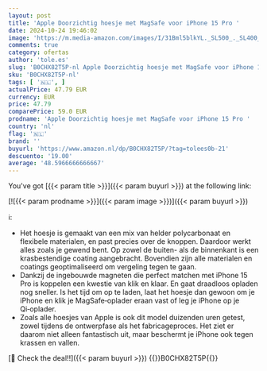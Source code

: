 ```yaml
---
layout: post
title: 'Apple Doorzichtig hoesje met MagSafe voor iPhone 15 Pro '
date: 2024-10-24 19:46:02
image: 'https://m.media-amazon.com/images/I/31Bml5blkYL._SL500_._SL400_.jpg'
comments: true
category: ofertas
author: 'tole.es'
slug: 'B0CHX82T5P-nl Apple Doorzichtig hoesje met MagSafe voor iPhone 15 Pro'
sku: 'B0CHX82T5P-nl'
tags: [ '🇳🇱', ]
actualPrice: 47.79 EUR
currency: EUR
price: 47.79
comparePrice: 59.0 EUR
prodname: 'Apple Doorzichtig hoesje met MagSafe voor iPhone 15 Pro '
country: 'nl'
flag: '🇳🇱'
brand: ''
buyurl: 'https://www.amazon.nl/dp/B0CHX82T5P/?tag=tolees0b-21'
descuento: '19.00'
average: '48.5966666666667'
---
```


You've got [{{< param title >}}]({{< param buyurl >}}) at the following link:

[![{{< param prodname >}}]({{< param image >}})]({{< param buyurl >}})

ℹ️:

- Het hoesje is gemaakt van een mix van helder polycarbonaat en flexibele materialen, en past precies over de knoppen. Daardoor werkt alles zoals je gewend bent. Op zowel de buiten- als de binnenkant is een krasbestendige coating aangebracht. Bovendien zijn alle materialen en coatings geoptimaliseerd om vergeling tegen te gaan.
- Dankzij de ingebouwde magneten die perfect matchen met iPhone 15 Pro is koppelen een kwestie van klik en klaar. En gaat draadloos opladen nog sneller. Is het tijd om op te laden, laat het hoesje dan gewoon om je iPhone en klik je MagSafe‑oplader eraan vast of leg je iPhone op je Qi‑oplader.
- Zoals alle hoesjes van Apple is ook dit model duizenden uren getest, zowel tijdens de ontwerpfase als het fabricageproces. Het ziet er daarom niet alleen fantastisch uit, maar beschermt je iPhone ook tegen krassen en vallen.

[🛒 Check the deal!!]({{< param buyurl >}})
{{<world>}}B0CHX82T5P{{</world>}}
